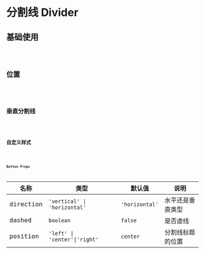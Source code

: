 # 分割线 Divider

## 基础使用

<code src='./demos/basic.vue' />

## 位置

<code src='./demos/position.vue' />

## 垂直分割线

<code src='./demos/vertical.vue' />

## 自定义样式

<code src='./demos/custom.vue' />

### Button Props

| 名称      | 类型                          | 默认值         | 说明             |
| --------- | ----------------------------- | -------------- | ---------------- |
| direction | `'vertical' \| 'horizontal'`  | `'horizontal'` | 水平还是垂直类型 |
| dashed    | `boolean`                     | `false`        | 是否虚线         |
| position  | `'left' \| 'center'\|'right'` | `center`       | 分割线标题的位置 |

#### Reference

- [看 hr 标签实现分隔线如何玩出花](https://www.zhangxinxu.com/wordpress/2021/05/css-html-hr/)
